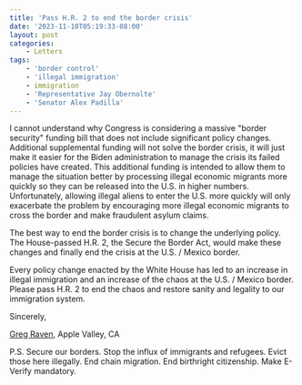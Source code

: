 ```yaml
---
title: 'Pass H.R. 2 to end the border crisis'
date: '2023-11-10T05:19:33-08:00'
layout: post
categories:
    - Letters
tags:
    - 'border control'
    - 'illegal immigration'
    - immigration
    - 'Representative Jay Obernolte'
    - 'Senator Alex Padilla'
---
```


I cannot understand why Congress is considering a massive "border security" funding bill that does not include significant policy changes. Additional supplemental funding will not solve the border crisis, it will just make it easier for the Biden administration to manage the crisis its failed policies have created. This additional funding is intended to allow them to manage the situation better by processing illegal economic migrants more quickly so they can be released into the U.S. in higher numbers. Unfortunately, allowing illegal aliens to enter the U.S. more quickly will only exacerbate the problem by encouraging more illegal economic migrants to cross the border and make fraudulent asylum claims.

The best way to end the border crisis is to change the underlying policy. The House-passed H.R. 2, the Secure the Border Act, would make these changes and finally end the crisis at the U.S. / Mexico border.

Every policy change enacted by the White House has led to an increase in illegal immigration and an increase of the chaos at the U.S. / Mexico border. Please pass H.R. 2 to end the chaos and restore sanity and legality to our immigration system.

Sincerely,

[Greg Raven](https://www.gregraven.org/), Apple Valley, CA

P.S. Secure our borders. Stop the influx of immigrants and refugees. Evict those here illegally. End chain migration. End birthright citizenship. Make E-Verify mandatory.